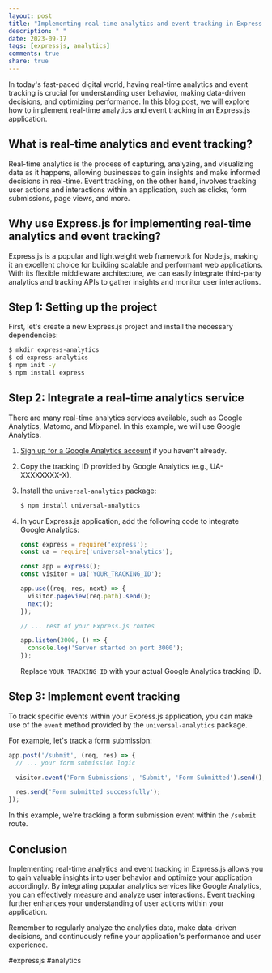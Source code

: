 ```yaml
---
layout: post
title: "Implementing real-time analytics and event tracking in Express.js"
description: " "
date: 2023-09-17
tags: [expressjs, analytics]
comments: true
share: true
---
```


In today's fast-paced digital world, having real-time analytics and event tracking is crucial for understanding user behavior, making data-driven decisions, and optimizing performance. In this blog post, we will explore how to implement real-time analytics and event tracking in an Express.js application.

## What is real-time analytics and event tracking?

Real-time analytics is the process of capturing, analyzing, and visualizing data as it happens, allowing businesses to gain insights and make informed decisions in real-time. Event tracking, on the other hand, involves tracking user actions and interactions within an application, such as clicks, form submissions, page views, and more.

## Why use Express.js for implementing real-time analytics and event tracking?

Express.js is a popular and lightweight web framework for Node.js, making it an excellent choice for building scalable and performant web applications. With its flexible middleware architecture, we can easily integrate third-party analytics and tracking APIs to gather insights and monitor user interactions.

## Step 1: Setting up the project

First, let's create a new Express.js project and install the necessary dependencies:

```bash
$ mkdir express-analytics
$ cd express-analytics
$ npm init -y
$ npm install express
```

## Step 2: Integrate a real-time analytics service

There are many real-time analytics services available, such as Google Analytics, Matomo, and Mixpanel. In this example, we will use Google Analytics.

1. [Sign up for a Google Analytics account](https://analytics.google.com) if you haven't already.
2. Copy the tracking ID provided by Google Analytics (e.g., UA-XXXXXXXX-X).
3. Install the `universal-analytics` package:

   ```bash
   $ npm install universal-analytics
   ```

4. In your Express.js application, add the following code to integrate Google Analytics:

   ```javascript
   const express = require('express');
   const ua = require('universal-analytics');

   const app = express();
   const visitor = ua('YOUR_TRACKING_ID');

   app.use((req, res, next) => {
     visitor.pageview(req.path).send();
     next();
   });

   // ... rest of your Express.js routes

   app.listen(3000, () => {
     console.log('Server started on port 3000');
   });
   ```

   Replace `YOUR_TRACKING_ID` with your actual Google Analytics tracking ID.

## Step 3: Implement event tracking

To track specific events within your Express.js application, you can make use of the `event` method provided by the `universal-analytics` package.

For example, let's track a form submission:

```javascript
app.post('/submit', (req, res) => {
  // ... your form submission logic

  visitor.event('Form Submissions', 'Submit', 'Form Submitted').send();

  res.send('Form submitted successfully');
});
```

In this example, we're tracking a form submission event within the `/submit` route.

## Conclusion

Implementing real-time analytics and event tracking in Express.js allows you to gain valuable insights into user behavior and optimize your application accordingly. By integrating popular analytics services like Google Analytics, you can effectively measure and analyze user interactions. Event tracking further enhances your understanding of user actions within your application.

Remember to regularly analyze the analytics data, make data-driven decisions, and continuously refine your application's performance and user experience.

#expressjs #analytics